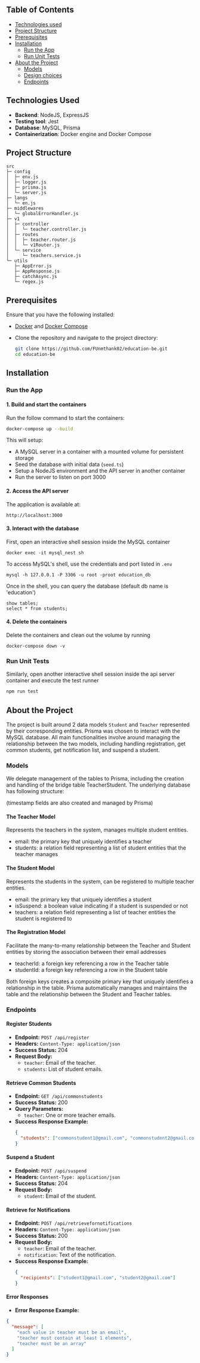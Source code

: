 ## Table of Contents

- [Technologies used](#technologies-used)
- [Project Structure](#project-structure)
- [Prerequisites](#prerequisites)
- [Installation](#installation)
  - [Run the App](#run-the-app)
  - [Run Unit Tests](#run-unit-tests)
- [About the Project](#about-the-project)
  - [Models](#models)
  - [Design choices](#design-choices)
  - [Endpoints](#endpoints)

## Technologies Used

- **Backend**: NodeJS, ExpressJS
- **Testing tool**: Jest
- **Database**: MySQL, Prisma
- **Containerization**: Docker engine and Docker Compose

## Project Structure

```
src
├─ config
│  ├─ env.js
│  ├─ logger.js
│  ├─ prisma.js
│  └─ server.js
├─ langs
│  └─ en.js
├─ middlewares
│  └─ globalErrorHandler.js
├─ v1
│  ├─ controller
│  │  └─ teacher.controller.js
│  ├─ routes
│  │  ├─ teacher.router.js
│  │  └─ v1Router.js
│  └─ service
│     └─ teachers.service.js
└─ utils
   ├─ AppError.js
   ├─ AppResponse.js
   ├─ catchAsync.js
   └─ regex.js
```

## Prerequisites

Ensure that you have the following installed:

- [Docker](https://www.docker.com/get-started/) and [Docker Compose](https://docs.docker.com/compose/install/)
- Clone the repository and navigate to the project directory:

  ```bash
  git clone https://github.com/FUnmthank02/education-be.git
  cd education-be
  ```

## Installation

### Run the App

#### 1. Build and start the containers

Run the follow command to start the containers:

```bash
docker-compose up --build
```

This will setup:

- A MySQL server in a container with a mounted volume for persistent storage
- Seed the database with initial data (`seed.ts`)
- Setup a NodeJS environment and the API server in another container
- Run the server to listen on port 3000

#### 2. Access the API server

The application is available at:

```
http://localhost:3000
```

#### 3. Interact with the database

First, open an interactive shell session inside the MySQL container

```
docker exec -it mysql_nest sh
```

To access MySQL's shell, use the credentials and port listed in `.env`

```
mysql -h 127.0.0.1 -P 3306 -u root -proot education_db
```

Once in the shell, you can query the database (default db name is 'education')

```
show tables;
select * from students;
```

#### 4. Delete the containers

Delete the containers and clean out the volume by running

```
docker-compose down -v
```

### Run Unit Tests

Similarly, open another interactive shell session inside the api server container and execute the test runner

```bash
npm run test
```

## About the Project

The project is built around 2 data models `Student` and `Teacher` represented by their corresponding entities. Prisma was chosen to interact with the MySQL database. All main functionalities involve around managing the relationship between the two models, including handling registration, get common students, get notification list, and suspend a student.

### Models

We delegate management of the tables to Prisma, including the creation and handling of the bridge table TeacherStudent. The underlying database has following structure:

(timestamp fields are also created and managed by Prisma)

#### The Teacher Model

Represents the teachers in the system, manages multiple student entities.

- email: the primary key that uniquely identifies a teacher
- students: a relation field representing a list of student entities that the teacher manages

#### The Student Model

Represents the students in the system, can be registered to multiple teacher entities.

- email: the primary key that uniquely identifies a student
- isSuspend: a boolean value indicating if a student is suspended or not
- teachers: a relation field representing a list of teacher entities the student is registered to

#### The Registration Model

Facilitate the many-to-many relationship between the Teacher and Student entities by storing the association between their email addresses

- teacherId: a foreign key referencing a row in the Teacher table
- studentId: a foreign key referencing a row in the Student table

Both foreign keys creates a composite primary key that uniquely identifies a relationship in the table. Prisma automatically manages and maintains the table and the relationship between the Student and Teacher tables.

### Endpoints

#### Register Students

- **Endpoint:** `POST /api/register`
- **Headers:** `Content-Type: application/json`
- **Success Status:** 204
- **Request Body:**
  - `teacher`: Email of the teacher.
  - `students`: List of student emails.

#### Retrieve Common Students

- **Endpoint:** `GET /api/commonstudents`
- **Success Status:** 200
- **Query Parameters:**
  - `teacher`: One or more teacher emails.
- **Success Response Example:**
  ```json
  {
    "students": ["commonstudent1@gmail.com", "commonstudent2@gmail.com"]
  }
  ```

#### Suspend a Student

- **Endpoint:** `POST /api/suspend`
- **Headers:** `Content-Type: application/json`
- **Success Status:** 204
- **Request Body:**
  - `student`: Email of the student.

#### Retrieve for Notifications

- **Endpoint:** `POST /api/retrievefornotifications`
- **Headers:** `Content-Type: application/json`
- **Success Status:** 200
- **Request Body:**
  - `teacher`: Email of the teacher.
  - `notification`: Text of the notification.
- **Success Response Example:**
  ```json
  {
    "recipients": ["student1@gmail.com", "student2@gmail.com"]
  }
  ```

#### Error Responses

- **Error Response Example:**

```json
{
  "message": [
    "each value in teacher must be an email",
    "teacher must contain at least 1 elements",
    "teacher must be an array"
  ]
}
```